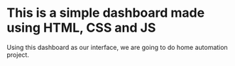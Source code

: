 # This is a simple dashboard made using HTML, CSS and JS
Using this dashboard as our interface, we are going to do home automation project.
